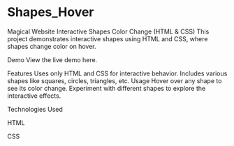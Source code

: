 # Shapes_Hover
Magical Website
Interactive Shapes Color Change (HTML & CSS)
This project demonstrates interactive shapes using HTML and CSS, where shapes change color on hover.

Demo
View the live demo here.


Features
Uses only HTML and CSS for interactive behavior.
Includes various shapes like squares, circles, triangles, etc.
Usage
Hover over any shape to see its color change.
Experiment with different shapes to explore the interactive effects.

Technologies Used

HTML

CSS

